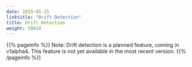 ```yaml
---
date: 2019-05-25
linktitle: "Drift Detection"
title: Drift Detection
weight: 50010
---
```


{{% pageinfo %}}
Note: Drift detection is a planned feature, coming in v1alpha4. This feature is not yet available in the most recent version.
{{% /pageinfo %}}
